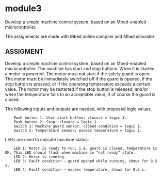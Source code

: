 # module3

Develop a simple machine control system, based on an Mbed-enabled microcontroller.

The assignments are made with Mbed online compiler and Mbed simulator

## ASSIGMENT

Develop a simple machine control system, based on an Mbed-enabled microcontroller. The machine has start and stop buttons. When it is started, a motor is powered. The motor must not start if the safety guard is open. The motor must be immediately switched off if the guard is opened, if the stop button is pressed, or if the operating temperature exceeds a certain value. The motor may be restarted if the stop button is released, and/or when the temperature falls to an acceptable value, if of course the guard is closed.

The following inputs and outputs are needed, with proposed logic values. 

        Push button 1: User start button; closure = logic 1.
        Push button 2: Stop; closure = logic 1.
        Switch 1: Machine guard sensor; closed condition = logic 1.
        Switch 2: Temperature sensor; excess temperature = logic 1.


LEDs are used to indicate machine status: 

        LED 1: Motor is ready to run, i.e. guard is closed, temperature is OK. This LED should flash when machine in “not ready” state. 
        LED 2: Motor is running. 
        LED 3: Fault condition – guard opened while running, shows for 0.5 s. 
        LED 4: Fault condition – excess temperature, shows for 0.5 s. 
